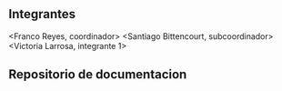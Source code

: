 # 

## Integrantes
<Franco Reyes, coordinador>
<Santiago Bittencourt, subcoordinador>
<Victoria Larrosa, integrante 1>

## Repositorio de documentacion
<a href="https://github.com/VifraSoft/DraftoStation-VifraSoft">